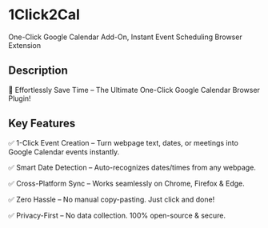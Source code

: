 # 1Click2Cal

One-Click Google Calendar Add-On,  Instant Event Scheduling Browser Extension

## Description

🚀 Effortlessly Save Time – The Ultimate One-Click Google Calendar Browser Plugin!

## Key Features

✅ 1-Click Event Creation – Turn webpage text, dates, or meetings into Google Calendar events instantly.

✅ Smart Date Detection – Auto-recognizes dates/times from any webpage.

✅ Cross-Platform Sync – Works seamlessly on Chrome, Firefox & Edge.

✅ Zero Hassle – No manual copy-pasting. Just click and done!

✅ Privacy-First – No data collection. 100% open-source & secure.

